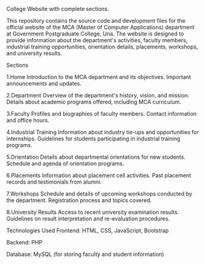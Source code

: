 College Website with complete sections.

This repository contains the source code and development files for the official website of the MCA (Master of Computer Applications) department at Government Postgraduate College, Una. The website is designed to provide information about the department's activities, faculty members, industrial training opportunities, orientation details, placements, workshops, and university results.

Sections 

1.Home 
Introduction to the MCA department and its objectives. Important announcements and updates. 

2.Department
Overview of the department's history, vision, and mission. Details about academic programs offered, including MCA curriculum. 

3.Faculty 
Profiles and biographies of faculty members. Contact information and office hours. 

4.Industrial Training 
Information about industry tie-ups and opportunities for internships. Guidelines for students participating in industrial training programs. 

5.Orientation
Details about departmental orientations for new students. Schedule and agenda of orientation programs. 

6.Placements
Information about placement cell activities. Past placement records and testimonials from alumni. 

7.Workshops
Schedule and details of upcoming workshops conducted by the department. Registration process and topics covered. 

8.University Results
Access to recent university examination results. Guidelines on result interpretation and re-evaluation procedures.

Technologies Used
Frontend: HTML, CSS, JavaScript, Bootstrap

Backend: PHP

Database: MySQL (for storing faculty and student information)
